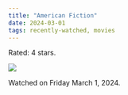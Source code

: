 ```yaml
---
title: "American Fiction"
date: 2024-03-01
tags: recently-watched, movies
---
```

Rated: 4 stars.

 <p><img src="https://a.ltrbxd.com/resized/film-poster/9/5/2/8/1/2/952812-american-fiction-0-600-0-900-crop.jpg?v=fbc2c6daf1"/></p> <p>Watched on Friday March 1, 2024.</p>